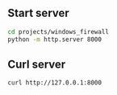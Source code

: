 ## Start server

```sh
cd projects/windows_firewall
python -m http.server 8000
```

## Curl server

```sh
curl http://127.0.0.1:8000
```